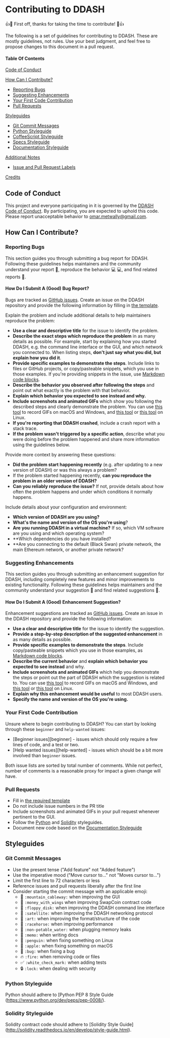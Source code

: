 # Contributing to DDASH

:+1::tada: First off, thanks for taking the time to contribute! :tada::+1:

The following is a set of guidelines for contributing to DDASH. These are mostly guidelines, not rules. Use your best judgment, and feel free to propose changes to this document in a pull request.

#### Table Of Contents

[Code of Conduct](#code-of-conduct)

[How Can I Contribute?](#how-can-i-contribute)
  * [Reporting Bugs](#reporting-bugs)
  * [Suggesting Enhancements](#suggesting-enhancements)
  * [Your First Code Contribution](#your-first-code-contribution)
  * [Pull Requests](#pull-requests)

[Styleguides](#styleguides)
  * [Git Commit Messages](#git-commit-messages)
  * [Python Styleguide](#python-styleguide)
  * [CoffeeScript Styleguide](#coffeescript-styleguide)
  * [Specs Styleguide](#specs-styleguide)
  * [Documentation Styleguide](#documentation-styleguide)

[Additional Notes](#additional-notes)
  * [Issue and Pull Request Labels](#issue-and-pull-request-labels)
  
[Credits](#credits)

## Code of Conduct

This project and everyone participating in it is governed by the [DDASH Code of Conduct](CODE_OF_CONDUCT.md). By participating, you are expected to uphold this code. Please report unacceptable behavior to [omar.metwally@gmail.com](mailto:omar.metwally@gmail.com).

## How Can I Contribute?

### Reporting Bugs

This section guides you through submitting a bug report for DDASH. Following these guidelines helps maintainers and the community understand your report :pencil:, reproduce the behavior :computer: :computer:, and find related reports :mag_right:.

#### How Do I Submit A (Good) Bug Report?

Bugs are tracked as [GitHub issues](https://guides.github.com/features/issues/). Create an issue on the DDASH repository and provide the following information by filling in [the template](ISSUE_TEMPLATE.md).

Explain the problem and include additional details to help maintainers reproduce the problem:

* **Use a clear and descriptive title** for the issue to identify the problem.
* **Describe the exact steps which reproduce the problem** in as many details as possible. For example, start by explaining how you started DDASH, e.g. the command line interface or the GUI, and which network you connected to. When listing steps, **don't just say what you did, but explain how you did it**.  
* **Provide specific examples to demonstrate the steps**. Include links to files or GitHub projects, or copy/pasteable snippets, which you use in those examples. If you're providing snippets in the issue, use [Markdown code blocks](https://help.github.com/articles/markdown-basics/#multiple-lines).
* **Describe the behavior you observed after following the steps** and point out what exactly is the problem with that behavior.
* **Explain which behavior you expected to see instead and why.**
* **Include screenshots and animated GIFs** which show you following the described steps and clearly demonstrate the problem. You can use [this tool](https://www.cockos.com/licecap/) to record GIFs on macOS and Windows, and [this tool](https://github.com/colinkeenan/silentcast) or [this tool](https://github.com/GNOME/byzanz) on Linux.
* **If you're reporting that DDASH crashed**, include a crash report with a stack trace. 
* **If the problem wasn't triggered by a specific action**, describe what you were doing before the problem happened and share more information using the guidelines below.

Provide more context by answering these questions:

* **Did the problem start happening recently** (e.g. after updating to a new version of DDASH) or was this always a problem?
* If the problem started happening recently, **can you reproduce the problem in an older version of DDASH?**
* **Can you reliably reproduce the issue?** If not, provide details about how often the problem happens and under which conditions it normally happens.

Include details about your configuration and environment:

* **Which version of DDASH are you using?** 
* **What's the name and version of the OS you're using**?
* **Are you running DDASH in a virtual machine?** If so, which VM software are you using and which operating system?
* **Which dependencies do you have installed? 
* **Are you connecting to the default (Black Swan) private network, the main Ethereum network, or another private network? 

### Suggesting Enhancements

This section guides you through submitting an enhancement suggestion for DDASH, including completely new features and minor improvements to existing functionality. Following these guidelines helps maintainers and the community understand your suggestion :pencil: and find related suggestions :mag_right:.

#### How Do I Submit A (Good) Enhancement Suggestion?

Enhancement suggestions are tracked as [GitHub issues](https://guides.github.com/features/issues/). Create an issue in the DDASH repository and provide the following information:

* **Use a clear and descriptive title** for the issue to identify the suggestion.
* **Provide a step-by-step description of the suggested enhancement** in as many details as possible.
* **Provide specific examples to demonstrate the steps**. Include copy/pasteable snippets which you use in those examples, as [Markdown code blocks](https://help.github.com/articles/markdown-basics/#multiple-lines).
* **Describe the current behavior** and **explain which behavior you expected to see instead** and why.
* **Include screenshots and animated GIFs** which help you demonstrate the steps or point out the part of DDASH which the suggestion is related to. You can use [this tool](https://www.cockos.com/licecap/) to record GIFs on macOS and Windows, and [this tool](https://github.com/colinkeenan/silentcast) or [this tool](https://github.com/GNOME/byzanz) on Linux.
* **Explain why this enhancement would be useful** to most DDASH users.
* **Specify the name and version of the OS you're using.**

### Your First Code Contribution

Unsure where to begin contributing to DDASH? You can start by looking through these `beginner` and `help-wanted` issues:

* [Beginner issues][beginner] - issues which should only require a few lines of code, and a test or two.
* [Help wanted issues][help-wanted] - issues which should be a bit more involved than `beginner` issues.

Both issue lists are sorted by total number of comments. While not perfect, number of comments is a reasonable proxy for impact a given change will have.


### Pull Requests

* Fill in [the required template](PULL_REQUEST_TEMPLATE.md)
* Do not include issue numbers in the PR title
* Include screenshots and animated GIFs in your pull request whenever pertinent to the GUI.
* Follow the [Python](#python-styleguide) and [Solidity](#solidity-styleguide) styleguides.
* Document new code based on the [Documentation Styleguide](#documentation-styleguide)


## Styleguides

### Git Commit Messages

* Use the present tense ("Add feature" not "Added feature")
* Use the imperative mood ("Move cursor to..." not "Moves cursor to...")
* Limit the first line to 72 characters or less
* Reference issues and pull requests liberally after the first line
* Consider starting the commit message with an applicable emoji:
    * :mountain_cableway: `:mountain_cableway:` when improving the GUI 
    * :money_with_wings:  `:money_with_wings` when improving SwapCoin contract code
    * :floppy_disk: `:floppy_disk:` when improving the DDASH command line interface
    * :satellite: `:satellite:` when improving the DDASH networking protocol
    * :art: `:art:` when improving the format/structure of the code
    * :racehorse: `:racehorse:` when improving performance
    * :non-potable_water: `:non-potable_water:` when plugging memory leaks
    * :memo: `:memo:` when writing docs
    * :penguin: `:penguin:` when fixing something on Linux
    * :apple: `:apple:` when fixing something on macOS
    * :bug: `:bug:` when fixing a bug
    * :fire: `:fire:` when removing code or files
    * :white_check_mark: `:white_check_mark:` when adding tests
    * :lock: `:lock:` when dealing with security


### Python Styleguide

Python should adhere to [Python PEP 8 Style Guide (https://www.python.org/dev/peps/pep-0008/).


### Solidity Styleguide

Solidity contract code should adhere to [Solidity Style Guide] (http://solidity.readthedocs.io/en/develop/style-guide.html).

